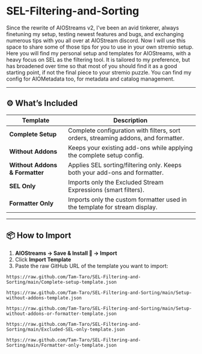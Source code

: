# SEL-Filtering-and-Sorting
Since the rewrite of AIOStreams v2, I've been an avid tinkerer, always finetuning my setup, testing newest features and bugs, and exchanging numerous tips with you all over at  AIOStream discord. Now I will use this space to share some of those tips for you to use in your own stremio setup. Here you will find my personal setup and templates for AIOStreams, with a heavy focus on SEL as the filtering tool. It is tailored to my preference, but has broadened over time so that most of you should find it as a good starting point, if not the final piece to your stremio puzzle. You can find my config for AIOMetadata too, for metadata and catalog management.

---

## ⚙️ What’s Included

| Template | Description |
|-----------|--------------|
| **Complete Setup** | Complete configuration with filters, sort orders, streaming addons, and formatter. |
| **Without Addons** | Keeps your existing add-ons while applying the complete setup config. |
| **Without Addons & Formatter** | Applies SEL sorting/filtering only. Keeps both your add-ons and formatter. |
| **SEL Only** | Imports only the Excluded Stream Expressions (smart filters). |
| **Formatter Only** | Imports only the custom formatter used in the template for stream display. |

---

## 📦 How to Import

1. **AIOStreams → Save & Install 💾 → Import** 
2. Click **Import Template**
3. Paste the raw GitHub URL of the template you want to import:

```text
https://raw.github.com/Tam-Taro/SEL-Filtering-and-Sorting/main/Complete-setup-template.json
```
```text
https://raw.github.com/Tam-Taro/SEL-Filtering-and-Sorting/main/Setup-without-addons-template.json
```
```text
https://raw.github.com/Tam-Taro/SEL-Filtering-and-Sorting/main/Setup-without-addons-or-formatter-template.json
```
```text
https://raw.github.com/Tam-Taro/SEL-Filtering-and-Sorting/main/Excluded-SEL-only-template.json
```
```text
https://raw.github.com/Tam-Taro/SEL-Filtering-and-Sorting/main/Formatter-only-template.json
```
